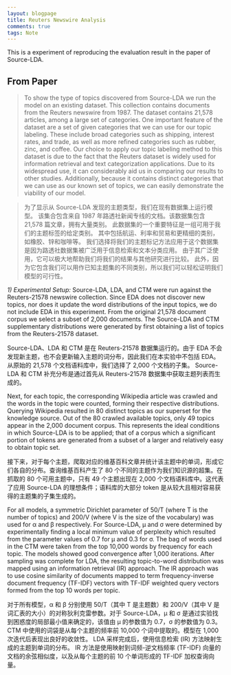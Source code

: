 ```yaml
---
layout: blogpage
title: Reuters Newswire Analysis
comments: true
tags: Note 
---
```


This is a experiment of reproducing the evaluation result in the paper of Source-LDA.

## From Paper ## 

> To show the type of topics discovered from Source-LDA we run the model on an existing dataset. This collection contains documents from the Reuters newswire from 1987. The dataset contains 21,578 articles, among a large set of categories. One important feature of the dataset are a set of given categories that we can use for our topic labeling. These include broad categories such as shipping, interest rates, and trade, as well as more refined categories such as rubber, zinc, and coffee. Our choice to apply our topic labeling method to this dataset is due to the fact that the Reuters dataset is widely used for information retrieval and text categorization applications. Due to its widespread use, it can considerably aid us in comparing our results to other studies. Additionally, because it contains distinct categories that we can use as our known set of topics, we can easily demonstrate the viability of our model.

> 为了显示从 Source-LDA 发现的主题类型，我们在现有数据集上运行模型。 该集合包含来自 1987 年路透社新闻专线的文档。该数据集包含 21,578 篇文章，拥有大量类别。 此数据集的一个重要特征是一组可用于我们的主题标签的给定类别。 其中包括航运、利率和贸易和更精细的类别，如橡胶、锌和咖啡等。 我们选择将我们的主题标记方法应用于这个数据集是因为路透社数据集被广泛用于信息检索和文本分类应用。 由于其广泛使用，它可以极大地帮助我们将我们的结果与其他研究进行比较。 此外，因为它包含我们可以用作已知主题集的不同类别，所以我们可以轻松证明我们模型的可行性。


*1) Experimental Setup:* Source-LDA, LDA, and CTM were
run against the Reuters-21578 newswire collection. Since EDA does not discover new topics, nor does it update the word distributions of the input topics, we do not include EDA in this experiment. From the original 21,578 document corpus we select a subset of 2,000 documents. The Source-LDA and CTM supplementary distributions were generated by first obtaining a list of topics from the Reuters-21578 dataset.

Source-LDA、LDA 和 CTM 是在 Reuters-21578 数据集运行的。由于 EDA 不会发现新主题，也不会更新输入主题的词分布，因此我们在本实验中不包括 EDA。从原始的 21,578 个文档语料库中，我们选择了 2,000 个文档的子集。 Source-LDA 和 CTM 补充分布是通过首先从 Reuters-21578 数据集中获取主题列表而生成的。


Next, for each topic, the corresponding Wikipedia article was crawled and the words in the topic were counted, forming their respective distributions. Querying Wikipedia resulted in 80 distinct topics as our superset for the knowledge source. Out of the 80 crawled available topics, only 49 topics appear in the 2,000 document corpus. This represents the ideal conditions in which Source-LDA is to be applied; that of a corpus which a significant portion of tokens are generated from a subset of a larger and relatively easy to obtain topic set. 

接下来，对于每个主题，爬取对应的维基百科文章并统计该主题中的单词，形成它们各自的分布。查询维基百科产生了 80 个不同的主题作为我们知识源的超集。在抓取的 80 个可用主题中，只有 49 个主题出现在 2,000 个文档语料库中。这代表了应用 Source-LDA 的理想条件；语料库的大部分 token 是从较大且相对容易获得的主题集的子集生成的。


For all models, a symmetric Dirichlet parameter of 50/T (where T is the number of topics) and 200/V (where V is the size of the vocabulary) was used for α and β respectively. For Source-LDA, µ and σ were determined by experimentally finding a local minimum value of perplexity which resulted from the parameter values of 0.7 for µ and 0.3 for σ. The bag of words used in the CTM were taken from the top 10,000 words by frequency for each topic. The models showed good convergence after 1,000 iterations. After sampling was complete for LDA, the resulting topic-to-word distribution was mapped using an information retrieval (IR) approach. The IR approach was to use cosine similarity of documents mapped to term frequency-inverse document frequency (TF-IDF) vectors with TF-IDF weighted query vectors formed from the top 10 words per topic.


对于所有模型，α 和 β 分别使用 50/T（其中 T 是主题数）和 200/V（其中 V 是词汇表的大小）的对称狄利克雷参数。对于 Source-LDA，μ 和 σ 是通过实验找到困惑度的局部最小值来确定的，该值由 μ 的参数值为 0.7，σ 的参数值为 0.3。 CTM 中使用的词袋是从每个主题的频率前 10,000 个词中提取的。模型在 1,000 次迭代后表现出良好的收敛性。 LDA 采样完成后，使用信息检索 (IR) 方法映射生成的主题到单词的分布。 IR 方法是使用映射到词频-逆文档频率 (TF-IDF) 向量的文档的余弦相似度，以及从每个主题的前 10 个单词形成的 TF-IDF 加权查询向量。